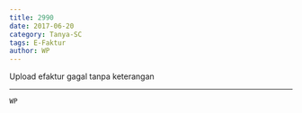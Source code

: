 ```yaml
---
title: 2990
date: 2017-06-20
category: Tanya-SC
tags: E-Faktur
author: WP
---
```


Upload efaktur gagal tanpa keterangan

---



`WP`
